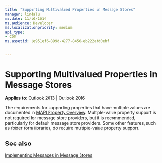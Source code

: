 ```yaml
---
title: "Supporting Multivalued Properties in Message Stores"
manager: lindalu
ms.date: 11/16/2014
ms.audience: Developer
ms.localizationpriority: medium
api_type:
- COM
ms.assetid: 1e951ef6-899d-4277-8450-eb222a3d0ebf
 
 
---
```


# Supporting Multivalued Properties in Message Stores

  
  
**Applies to**: Outlook 2013 | Outlook 2016 
  
The requirements for supporting properties that have multiple values are documented in [MAPI Property Overview](mapi-property-overview.md). Multiple-value property support is not required for message store providers, but it is recommended, particularly for default message store providers. Some other features, such as folder form libraries, do require multiple-value property support.
  
## See also



[Implementing Messages in Message Stores](implementing-messages-in-message-stores.md)


